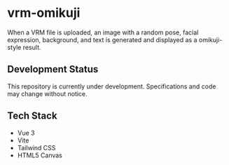 # vrm-omikuji

When a VRM file is uploaded, an image with a random pose, facial expression, background, and text is generated and displayed as a omikuji-style result.

## Development Status
This repository is currently under development. Specifications and code may change without notice.

## Tech Stack
* Vue 3
* Vite
* Tailwind CSS
* HTML5 Canvas
